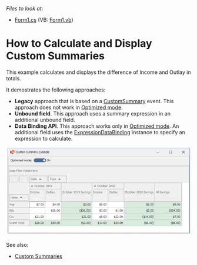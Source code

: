 <!-- default file list -->
*Files to look at*:

* [Form1.cs](./CS/WindowsApplication53/Form1.cs) (VB: [Form1.vb](./VB/WindowsApplication53/Form1.vb))
<!-- default file list end -->
#  How to Calculate and Display Custom Summaries


This example calculates and displays the difference of Income and Outlay in totals.

It demostrates the following approaches:

* **Legacy** approach that is based on a [CustomSummary](https://docs.devexpress.com/WindowsForms/DevExpress.XtraPivotGrid.PivotGridControl.CustomSummary) event. This approach does not work in [Optimized mode](https://docs.devexpress.com/CoreLibraries/401367).
* **Unbound field**. This approach uses a summary expression in an additional unbound field.
* **Data Binding API**. This approach works only in [Optimized mode](https://docs.devexpress.com/CoreLibraries/401367). An additional field uses the [ExpressionDataBinding](https://docs.devexpress.com/WindowsForms/DevExpress.XtraPivotGrid.ExpressionDataBinding) instance to specify an expression to calculate.


![](/images/screenshot.png)

See also:
* [Custom Summaries](https://docs.devexpress.com/WindowsForms/9391)